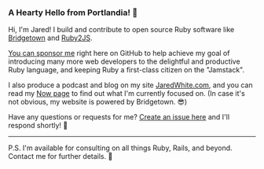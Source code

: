 ### A Hearty Hello from Portlandia! 🌲

Hi, I'm Jared! I build and contribute to open source Ruby software like [Bridgetown](https://github.com/bridgetownrb/bridgetown) and [Ruby2JS](https://github.com/rubys/ruby2js).

[You can sponsor me](https://github.com/sponsors/jaredcwhite) right here on GitHub to help achieve my goal of introducing many more web developers to the delightful and productive Ruby language, and keeping Ruby a first-class citizen on the "Jamstack".

I also produce a podcast and blog on my site [JaredWhite.com](https://jaredwhite.com), and you can read my [Now page](https://jaredwhite.com/now) to find out what I'm currently focused on. (In case it's not obvious, my website is powered by Bridgetown. :sunglasses:)

Have any questions or requests for me? [Create an issue here](https://github.com/jaredcwhite/jaredcwhite/issues) and I'll respond shortly! :wave:

----

P.S. I'm available for consulting on all things Ruby, Rails, and beyond. Contact me for further details. 🤙
